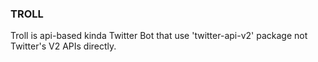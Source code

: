 ### **TROLL**

Troll is api-based kinda Twitter Bot that use 'twitter-api-v2' package not Twitter's V2 APIs directly.
